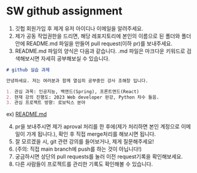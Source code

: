 # SW github assignment

1. 깃헙 회원가입 후 제게 유저 아이디나 이메일을 알려주세요.
2. 제가 공동 작업권한을 드리면, 해당 레포지토리에 본인의 이름으로 된 폴더와 폴더 안에 README.md 파일을 만들어 pull request(이하 pr)를 보내주세요.
3. README.md 파일의 양식은 다음과 같습니다. .md 파일은 마크다운 키워드로 검색해보시면 자세히 공부해보실 수 있습니다.
```markdown
# github 실습 과제

안녕하세요. 저는 여러분과 함께 열심히 공부중인 강사 조해창 입니다.

1. 관심 과목: 인공지능, 백앤드(Spring), 프론트앤드(React)
2. 현재 강의 진행도: 2023 Web developer 완강, Python 차수 들음.
3. 관심 프로젝트 방향: 로보틱스 분야
```
ex) [README.md](/해창/README.md)

4. pr을 보내주시면 제가 aproval 처리를 한 후에(제가 처리하면 본인 계정으로 이메일이 가게 됩니다.), 확인 후 직접 merge처리를 해보시면 됩니다.
5. 잘 모르겠을 시, git 관련 강의를 들어보거나, 제게 질문해주세요!
6. (주의: 직접 main branch에 push를 하는 것이 아닙니다!)
7. 궁금하시면 상단의 pull requests를 눌러 이전 request기록을 확인해보세요.
8. 다른 사람들이 프로젝트를 관리한 기록도 확인해볼 수 있습니다.